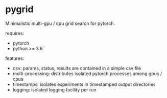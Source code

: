 # pygrid

Minimalistic multi-gpu / cpu grid search for pytorch.

requires:

* pytorch
* python >= 3.6

features:

* csv: params, status, results are contained in a simple csv file
* multi-processing: distributes isolated pytorch processes among gpus / cpus
* timestamps: isolates experiments in timestamped output directories
* logging: isolated logging facility per run

